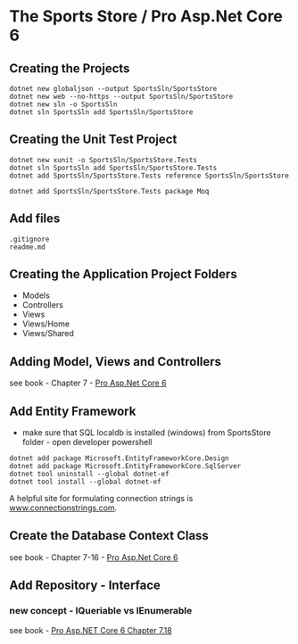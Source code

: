 # The Sports Store / Pro Asp.Net Core 6
## Creating the Projects
```
dotnet new globaljson --output SportsSln/SportsStore
dotnet new web --no-https --output SportsSln/SportsStore 
dotnet new sln -o SportsSln
dotnet sln SportsSln add SportsSln/SportsStore
```
## Creating the Unit Test Project
```
dotnet new xunit -o SportsSln/SportsStore.Tests
dotnet sln SportsSln add SportsSln/SportsStore.Tests
dotnet add SportsSln/SportsStore.Tests reference SportsSln/SportsStore

dotnet add SportsSln/SportsStore.Tests package Moq
```
## Add files
```
.gitignore
readme.md
```

## Creating the Application Project Folders
- Models
- Controllers
- Views
- Views/Home
- Views/Shared

## Adding Model, Views and Controllers
see book - Chapter 7 - [Pro Asp.Net Core 6](https://learning.oreilly.com/library/view/pro-asp-net-core/9781484279571/html/338050_9_En_7_Chapter.xhtml)

## Add Entity Framework
- make sure that SQL localdb is installed (windows)
from SportsStore folder - open developer powershell
```
dotnet add package Microsoft.EntityFrameworkCore.Design 
dotnet add package Microsoft.EntityFrameworkCore.SqlServer 
dotnet tool uninstall --global dotnet-ef
dotnet tool install --global dotnet-ef 
```
A helpful site for formulating connection strings is www.connectionstrings.com.

## Create the Database Context Class 
see book - Chapter 7-16 - [Pro Asp.Net Core 6](https://learning.oreilly.com/library/view/pro-asp-net-core/9781484279571/html/338050_9_En_7_Chapter.xhtml#PC16)

## Add Repository - Interface
### new concept - IQueriable<T> vs IEnumerable<T>
see book - [Pro Asp.NET Core 6 Chapter 7.18](https://learning.oreilly.com/library/view/pro-asp-net-core/9781484279571/html/338050_9_En_7_Chapter.xhtml#:-:text=Creating%20a%20Repository) 